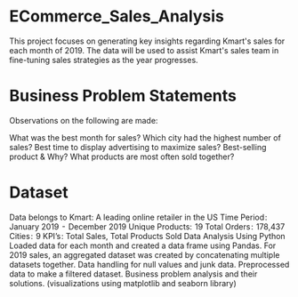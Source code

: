 # ECommerce_Sales_Analysis
This project focuses on generating key insights regarding Kmart's sales for each month of 2019. The data will be used to assist Kmart's sales team in fine-tuning sales strategies as the year progresses.

# Business Problem Statements
Observations on the following are made:

What was the best month for sales?
Which city had the highest number of sales?
Best time to display advertising to maximize sales?
Best-selling product & Why?
What products are most often sold together?

# Dataset
Data belongs to Kmart: A leading online retailer in the US
Time Period :  January 2019  -  December 2019
Unique Products:  19
Total Orders :  178,437
Cities :  9
KPI’s : Total Sales, Total Products Sold
Data Analysis Using Python
Loaded data for each month and created a data frame using Pandas.
For 2019 sales, an aggregated dataset was created by concatenating multiple datasets together.
Data handling for null values and junk data.
Preprocessed data to make a filtered dataset.
Business problem analysis and their solutions. (visualizations using matplotlib and seaborn library)
